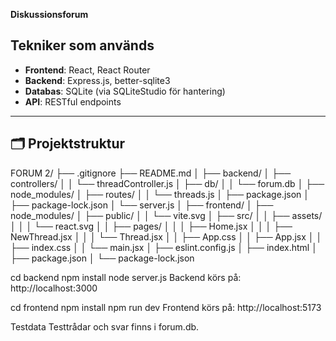 **Diskussionsforum**

## Tekniker som används

- **Frontend**: React, React Router
- **Backend**: Express.js, better-sqlite3
- **Databas**: SQLite (via SQLiteStudio för hantering)
- **API**: RESTful endpoints

---

## 🗂️ Projektstruktur

FORUM 2/
├── .gitignore
├── README.md
│
├── backend/
│ ├── controllers/
│ │ └── threadController.js
│ ├── db/
│ │ └── forum.db
│ ├── node_modules/
│ ├── routes/
│ │ └── threads.js
│ ├── package.json
│ ├── package-lock.json
│ └── server.js
│
├── frontend/
│ ├── node_modules/
│ ├── public/
│ │ └── vite.svg
│ ├── src/
│ │ ├── assets/
│ │ │ └── react.svg
│ │ ├── pages/
│ │ │ ├── Home.jsx
│ │ │ ├── NewThread.jsx
│ │ │ └── Thread.jsx
│ │ ├── App.css
│ │ ├── App.jsx
│ │ ├── index.css
│ │ └── main.jsx
│ ├── eslint.config.js
│ ├── index.html
│ ├── package.json
│ └── package-lock.json

cd backend
npm install
node server.js
Backend körs på:
http://localhost:3000

cd frontend
npm install
npm run dev
Frontend körs på:
http://localhost:5173

Testdata
Testtrådar och svar finns i forum.db.
